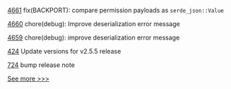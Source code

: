 
[4661](https://github.com/hyperledger/iroha/pull/4661) fix(BACKPORT): compare permission payloads as `serde_json::Value`

[4660](https://github.com/hyperledger/iroha/pull/4660) chore(debug): Improve deserialization error message

[4659](https://github.com/hyperledger/iroha/pull/4659) chore(debug): improve deserialization error message

[424](https://github.com/hyperledger/fabric-chaincode-node/pull/424) Update versions for v2.5.5 release

[724](https://github.com/hyperledger-labs/fabric-operations-console/pull/724) bump release note


[See more >>>](https://start-here.hyperledger.org/pull-requests)
